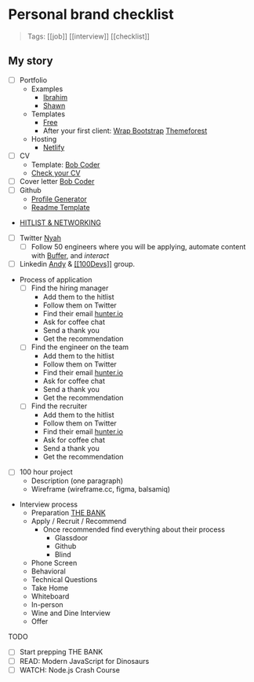 # Personal brand checklist

>Tags: [[job]] [[interview]] [[checklist]]

## My story
- [ ] Portfolio
    -  Examples
        -  [Ibrahim](https://ibrahimgurhan.com)
        -  [Shawn](https://shawncharles.netlify.app)
    -  Templates
        -  [Free](https://html5up.net)
        -  After your first client: [Wrap Bootstrap](https://wrapbootstrap.com) [Themeforest](https://themeforest.net)
    -  Hosting
        -  [Netlify](netlify.com/drop)
-  [ ] CV
    -  Template: [Bob Coder](https://drive.google.com/file/d/1XgHvZ5wS6DWyqX2ABMiMq4CmGkYtDOUf/view)
    -  [Check your CV](https://cvcompiler.com/ )
- [ ] Cover letter [Bob Coder](https://docs.google.com/document/d/1UERcWv8rIPROZXEZG5ZFBE6_z8Yhl90ZhAla_owahP0/edit)
- [ ] Github
    - [Profile Generator](https://rahuldkjain.github.io/gh-profile-readme-generator/)
    - [Readme Template](https://github.com/alecortega/portfolio-template)
- [HITLIST & NETWORKING](https://docs.google.com/spreadsheets/d/1Be-6gYvrfi8l-M0RnObzdysRIG7N7Yyu6rIF0OHw0Q4/edit#gid=1771441293) 
- [ ] Twitter [Nyah](https://twitter.com/nyahmacklindev)
    - [ ] Follow 50 engineers where you will be applying, automate content with [Buffer](https://buffer.com/), and _interact_
- [ ] Linkedin [Andy](https://www.linkedin.com/in/andy-vasquez-dev/) & [[[100Devs]]](https://www.linkedin.com/groups/9037281/) group.
- Process of application
    - [ ] Find the hiring manager
        - Add them to the hitlist
        - Follow them on Twitter
        - Find their email [hunter.io](https://hunter.io/)
        - Ask for coffee chat
        - Send a thank you
        - Get the recommendation
    - [ ] Find the engineer on the team
        - Add them to the hitlist
        - Follow them on Twitter
        - Find their email [hunter.io](https://hunter.io/)
        - Ask for coffee chat
        - Send a thank you
        - Get the recommendation
    - [ ] Find the recruiter
        - Add them to the hitlist
        - Follow them on Twitter
        - Find their email [hunter.io](https://hunter.io/)
        - Ask for coffee chat
        - Send a thank you
        - Get the recommendation
- [ ] 100 hour project
    - Description (one paragraph)
    - Wireframe (wireframe.cc, figma, balsamiq)
- Interview process
    - Preparation [THE BANK](https://docs.google.com/document/d/1p7DhCsLOMMybYfePWLlD1-_8KU20zkBoArH4pnW1o3c/edit)
    - Apply / Recruit / Recommend
        - Once recommended find everything about their process
            - Glassdoor
            - Github
            - Blind
    - Phone Screen
    - Behavioral
    - Technical Questions
    - Take Home
    - Whiteboard
    - In-person
    - Wine and Dine Interview
    - Offer


TODO
- [ ] Start prepping THE BANK
- [ ] READ: Modern JavaScript for Dinosaurs
- [ ] WATCH: Node.js Crash Course